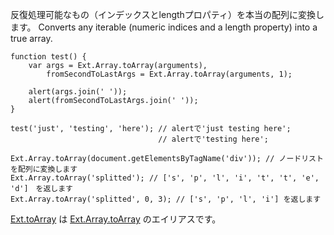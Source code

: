 反復処理可能なもの（インデックスとlengthプロパティ）を本当の配列に変換します。
Converts any iterable (numeric indices and a length property) into a true array.

    function test() {
        var args = Ext.Array.toArray(arguments),
            fromSecondToLastArgs = Ext.Array.toArray(arguments, 1);

        alert(args.join(' '));
        alert(fromSecondToLastArgs.join(' '));
    }
    
    test('just', 'testing', 'here'); // alertで'just testing here';
                                     // alertで'testing here';

    Ext.Array.toArray(document.getElementsByTagName('div')); // ノードリストを配列に変換します
    Ext.Array.toArray('splitted'); // ['s', 'p', 'l', 'i', 't', 't', 'e', 'd']　を返します
    Ext.Array.toArray('splitted', 0, 3); // ['s', 'p', 'l', 'i'] を返します

<a href="#!/api/Ext-method-toArray" rel="Ext-method-toArray" class="docClass" >Ext.toArray</a>
は
<a href="#!/api/Ext.Array-method-toArray" rel="Ext.Array-method-toArray" class="docClass" >Ext.Array.toArray</a>
のエイリアスです。
